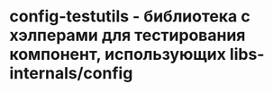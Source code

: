 # config-testutils - библиотека с хэлперами для тестирования компонент, использующих  libs-internals/config


